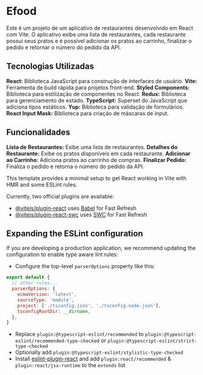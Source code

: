 # Efood
Este é um projeto de um aplicativo de restaurantes desenvolvido em React com Vite. O aplicativo exibe uma lista de restaurantes, cada restaurante possui seus pratos e é possível adicionar os pratos ao carrinho, finalizar o pedido e retornar o número do pedido da API.

## Tecnologias Utilizadas

**React:** Biblioteca JavaScript para construção de interfaces de usuário.
**Vite:** Ferramenta de build rápida para projetos front-end.
**Styled Components:** Biblioteca para estilização de componentes no React.
**Redux:** Biblioteca para gerenciamento de estado.
**TypeScript:** Superset do JavaScript que adiciona tipos estáticos.
**Yup:** Biblioteca para validação de formulários.
**React Input Mask:** Biblioteca para criação de máscaras de input.

## Funcionalidades

**Lista de Restaurantes:** Exibe uma lista de restaurantes.
**Detalhes do Restaurante:** Exibe os pratos disponíveis em cada restaurante.
**Adicionar ao Carrinho:** Adiciona pratos ao carrinho de compras.
**Finalizar Pedido:** Finaliza o pedido e retorna o número do pedido da API.














This template provides a minimal setup to get React working in Vite with HMR and some ESLint rules.

Currently, two official plugins are available:

- [@vitejs/plugin-react](https://github.com/vitejs/vite-plugin-react/blob/main/packages/plugin-react/README.md) uses [Babel](https://babeljs.io/) for Fast Refresh
- [@vitejs/plugin-react-swc](https://github.com/vitejs/vite-plugin-react-swc) uses [SWC](https://swc.rs/) for Fast Refresh

## Expanding the ESLint configuration

If you are developing a production application, we recommend updating the configuration to enable type aware lint rules:

- Configure the top-level `parserOptions` property like this:

```js
export default {
  // other rules...
  parserOptions: {
    ecmaVersion: 'latest',
    sourceType: 'module',
    project: ['./tsconfig.json', './tsconfig.node.json'],
    tsconfigRootDir: __dirname,
  },
}
```

- Replace `plugin:@typescript-eslint/recommended` to `plugin:@typescript-eslint/recommended-type-checked` or `plugin:@typescript-eslint/strict-type-checked`
- Optionally add `plugin:@typescript-eslint/stylistic-type-checked`
- Install [eslint-plugin-react](https://github.com/jsx-eslint/eslint-plugin-react) and add `plugin:react/recommended` & `plugin:react/jsx-runtime` to the `extends` list
